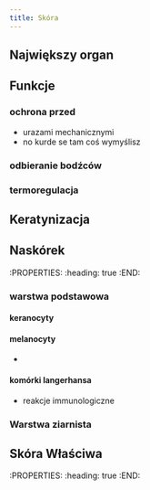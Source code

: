 ```yaml
---
title: Skóra
---
```


## Największy organ
## Funkcje
### ochrona przed
* urazami mechanicznymi
* no kurde se tam coś wymyślisz
### odbieranie bodźców
### termoregulacja
## Keratynizacja
## Naskórek
:PROPERTIES:
:heading: true
:END:
### warstwa podstawowa
#### keranocyty
#### melanocyty
*
#### komórki langerhansa
* reakcje immunologiczne
### Warstwa ziarnista
## Skóra Właściwa
:PROPERTIES:
:heading: true
:END:

